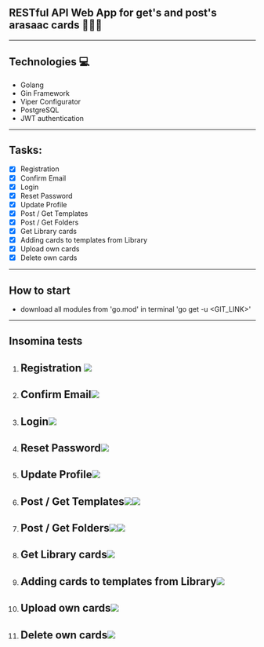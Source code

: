 ## RESTful API Web App for get's and post's arasaac cards  📒📗📕
***
## Technologies 💻

-  Golang
-  Gin Framework
-  Viper Configurator
-  PostgreSQL
-  JWT authentication
***
## Tasks:
- [x]  Registration
- [x]  Confirm Email
- [x]  Login
- [x]  Reset Password
- [x]  Update Profile
- [x]  Post / Get Templates
- [x]  Post / Get Folders
- [x]  Get Library cards
- [x]  Adding cards to templates from Library
- [x]  Upload own cards
- [x]  Delete own cards
***
## How to start
- download all modules from 'go.mod' in terminal 'go get -u <GIT_LINK>'
***
## Insomina tests

1. ## Registration <img src="./gitimages/Register.png">
2. ## Confirm Email<img src="./gitimages/Confirm.png">
3. ## Login<img src="./gitimages/Login.png">
4. ## Reset Password<img src="./gitimages/ResetPassword.png">
5. ## Update Profile<img src="./gitimages/Update.png">
6. ## Post / Get Templates<img src="./gitimages/PostTemp.png"><img src="./gitimages/GetTemp.png">
7. ## Post / Get Folders<img src="./gitimages/PostFolder.png"><img src="./gitimages/GetFolders.png">
8. ## Get Library cards<img src="./gitimages/GetLibrary.png">
9. ## Adding cards to templates from Library<img src="./gitimages/AddFromLibrary.png">
10. ## Upload own cards<img src="./gitimages/Upload.png">
11.  ## Delete own cards<img src="./gitimages/Delete.png">
